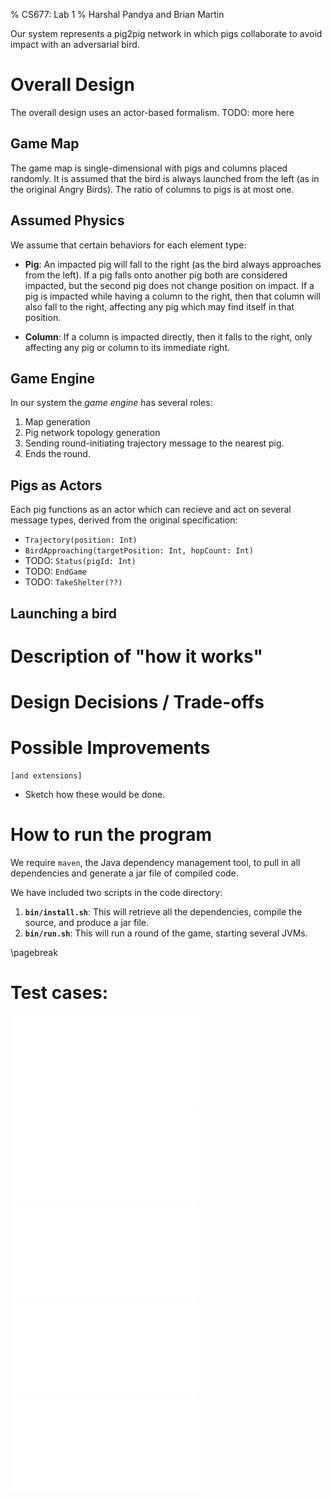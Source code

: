 % CS677: Lab 1
% Harshal Pandya and Brian Martin

Our system represents a pig2pig network in which pigs collaborate to avoid
impact with an adversarial bird.

# Overall Design

The overall design uses an actor-based formalism.
TODO: more here

## Game Map

The game map is single-dimensional with pigs and columns placed randomly. It is
assumed that the bird is always launched from the left (as in the original
Angry Birds). The ratio of columns to pigs is at most one.

## Assumed Physics

We assume that certain behaviors for each element type:

  - **Pig**: An impacted pig will fall to the right (as the bird always
    approaches from the left). If a pig falls onto another pig both are
    considered impacted, but the second pig does not change position on impact.
    If a pig is impacted while having a column to the right, then that column
    will also fall to the right, affecting any pig which may find itself in
    that position.

  - **Column**: If a column is impacted directly, then it falls to the right,
    only affecting any pig or column to its immediate right.

## Game Engine

In our system the *game engine* has several roles:

  1. Map generation
  1. Pig network topology generation
  1. Sending round-initiating trajectory message to the nearest pig.
  1. Ends the round.


## Pigs as Actors

Each pig functions as an actor which can recieve and act on several message
types, derived from the original specification:

  - ``Trajectory(position: Int)``
  - ``BirdApproaching(targetPosition: Int, hopCount: Int)``
  - TODO: ``Status(pigId: Int)``
  - TODO: ``EndGame``
  - TODO: ``TakeShelter(??)``

## Launching a bird




# Description of "how it works"

# Design Decisions / Trade-offs

# Possible Improvements

    [and extensions]

   - Sketch how these would be done.

# How to run the program

We require ``maven``, the Java dependency management tool, to pull in all
dependencies and generate a jar file of compiled code.

We have included two scripts in the code directory:

  1. **``bin/install.sh``**: This will retrieve all the dependencies, compile the
     source, and produce a jar file.
  1. **``bin/run.sh``**: This will run a round of the game, starting several JVMs.

\pagebreak

# Test cases:

![test1](figs/test1.pdf)
![test2](figs/test2.pdf)
![test3](figs/test3.pdf)
![test4](figs/test4.pdf)
![test5](figs/test5.pdf)
